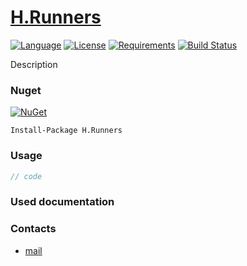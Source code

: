 # [H.Runners](https://github.com/HavenDV/H.Runners/) 

[![Language](https://img.shields.io/badge/language-C%23-blue.svg?style=flat-square)](https://github.com/HavenDV/H.Runners/search?l=C%23&o=desc&s=&type=Code) 
[![License](https://img.shields.io/github/license/HavenDV/H.Runners.svg?label=License&maxAge=86400)](LICENSE.md) 
[![Requirements](https://img.shields.io/badge/Requirements-.NET%20Standard%202.0-blue.svg)](https://github.com/dotnet/standard/blob/master/docs/versions/netstandard2.0.md)
[![Build Status](https://github.com/HavenDV/H.Runners/workflows/.NET/badge.svg?branch=master)](https://github.com/HavenDV/H.Runners/actions?query=workflow%3A%22.NET%22)

Description

### Nuget

[![NuGet](https://img.shields.io/nuget/dt/H.Runners.svg?style=flat-square&label=H.Runners)](https://www.nuget.org/packages/H.Runners/)

```
Install-Package H.Runners
```

### Usage

```cs
// code
```

### Used documentation

### Contacts
* [mail](mailto:havendv@gmail.com)
